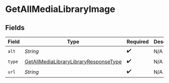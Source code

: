 # GetAllMediaLibraryImage


## Fields

| Field                                                                                                     | Type                                                                                                      | Required                                                                                                  | Description                                                                                               | Example                                                                                                   |
| --------------------------------------------------------------------------------------------------------- | --------------------------------------------------------------------------------------------------------- | --------------------------------------------------------------------------------------------------------- | --------------------------------------------------------------------------------------------------------- | --------------------------------------------------------------------------------------------------------- |
| `alt`                                                                                                     | *String*                                                                                                  | :heavy_check_mark:                                                                                        | N/A                                                                                                       | Episode 1                                                                                                 |
| `type`                                                                                                    | [GetAllMediaLibraryLibraryResponseType](../../models/operations/GetAllMediaLibraryLibraryResponseType.md) | :heavy_check_mark:                                                                                        | N/A                                                                                                       | background                                                                                                |
| `url`                                                                                                     | *String*                                                                                                  | :heavy_check_mark:                                                                                        | N/A                                                                                                       | /library/metadata/45521/thumb/1644710589                                                                  |